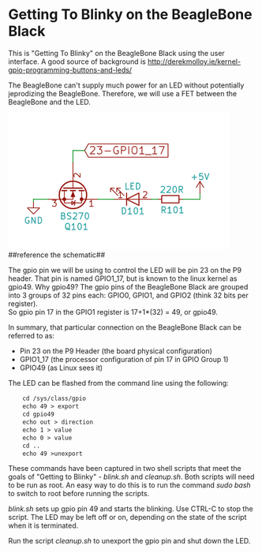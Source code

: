 # Getting To Blinky on the BeagleBone Black

This is "Getting To Blinky" on the BeagleBone Black using the user interface.
A good source of background is http://derekmolloy.ie/kernel-gpio-programming-buttons-and-leds/

The BeagleBone can't supply much power for an LED without potentially jeprodizing the BeagleBone.
Therefore, we will use a FET between the BeagleBone and the LED.

![schematic](https://github.com/AlanFord/Getting-to-more-blinkies/blob/master/Beaglebone%20Black/schematic.png)
##reference the schematic##

The gpio pin we will be using to control the LED will be pin 23 on the P9 header.  That pin is named GPIO1_17, but 
is known to the linux kernel as gpio49.  Why gpio49?  The gpio pins of the BeagleBone Black are grouped into 
3 groups of 32 pins each: GPIO0, GPIO1, and GPIO2 (think 32 bits per register).  
So gpio pin 17 in the GPIO1 register is 17+1*(32) = 49, or gpio49.

In summary, that particular connection on the BeagleBone Black can be referred to as:
* Pin 23 on the P9 Header (the board physical configuration)
* GPIO1_17 (the processor configuration of pin 17 in GPIO Group 1)
* GPIO49 (as Linux sees it)

The LED can be flashed from the command line using the following:
```
    cd /sys/class/gpio
    echo 49 > export
    cd gpio49
    echo out > direction
    echo 1 > value
    echo 0 > value
    cd ..
    echo 49 >unexport
```    
These commands have been captured in two shell scripts that meet the goals of "Getting to Blinky" - 
*blink.sh* and *cleanup.sh*.  Both scripts will need to be run as root.  An easy way to do this is to run the
command *sudo bash* to switch to root before running the scripts.

*blink.sh* sets up gpio pin 49 and starts the blinking.  Use CTRL-C to stop the 
script.  The LED may be left off or on, depending on the state of the script when it is terminated.

Run the script *cleanup.sh* to unexport the gpio pin and shut down the LED.


